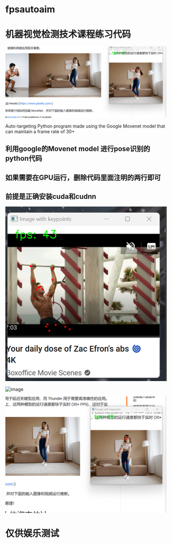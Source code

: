 # fpsautoaim
# 机器视觉检测技术课程练习代码

![image](https://github.com/oceanzhang2014/fpsautoaim/blob/master/fig/%E5%B1%8F%E5%B9%95%E6%88%AA%E5%9B%BE%202023-04-03%20183320.png)


Auto-targeting Python program made using the Google Movenet model that can maintain a frame rate of 30+





## 利用google的Movenet model 进行pose识别的python代码

## 如果需要在GPU运行，删除代码里面注明的两行即可

## 前提是正确安装cuda和cudnn

![image](https://github.com/oceanzhang2014/fpsautoaim/blob/master/fig/%E5%B1%8F%E5%B9%95%E6%88%AA%E5%9B%BE%202023-04-03%20183250.png)

![image](https://github.com/oceanzhang2014/fpsautoaim/blob/master/fig/posecs1.gif)

![image](https://github.com/oceanzhang2014/fpsautoaim/blob/master/fig/%E5%B1%8F%E5%B9%95%E6%88%AA%E5%9B%BE%202023-04-03%20183334.png)


# 仅供娱乐测试
